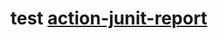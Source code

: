 # test [action-junit-report]



[action-junit-report]: https://github.com/mikepenz/action-junit-report "action-junit-report"
